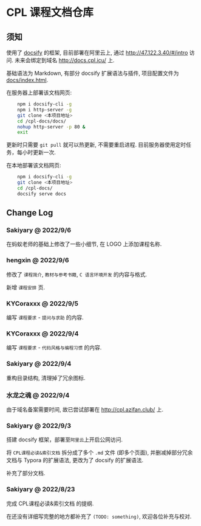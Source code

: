 # CPL 课程文档仓库

## 须知

使用了 [docsify](https://docsify.js.org/#/zh-cn/) 的框架, 目前部署在阿里云上, 通过 http://47.122.3.40/#/intro 访问. 未来会绑定到域名 http://docs.cpl.icu/ 上.

基础语法为 Markdown, 有部分 docsify 扩展语法与插件, 项目配置文件为 [docs/index.html](docs/index.html).

在服务器上部署该文档网页: 

````bash
    npm i docsify-cli -g
    npm i http-server -g
    git clone <本项目地址>
    cd /cpl-docs/docs/
    nohup http-server -p 80 &
    exit
````

更新时只需要 `git pull` 就可以热更新, 不需要重启进程. 目前服务器使用定时任务，每小时更新一次.

在本地部署该文档网页: 

````bash
    npm i docsify-cli -g
    git clone <本项目地址>
    cd /cpl-docs/
    docsify serve docs
````

## Change Log

### Sakiyary @ 2022/9/6

在蚂蚁老师的基础上修改了一些小细节, 在 LOGO 上添加课程名称.

### hengxin @ 2022/9/6

修改了 `课程简介`, `教材与参考书籍`, `C 语言环境开发` 的内容与格式.

新增 `课程安排` 页.

### KYCoraxxx @ 2022/9/5

编写 `课程要求` - `提问与求助` 的内容.

### KYCoraxxx @ 2022/9/4

编写 `课程要求` - `代码风格与编程习惯` 的内容.

### Sakiyary @ 2022/9/4

重构目录结构, 清理掉了冗余图标. 

### 水龙之魂 @ 2022/9/4

由于域名备案需要时间, 故已尝试部署在 http://cpl.azifan.club/ 上.

### Sakiyary @ 2022/9/3

搭建 docsify 框架，部署至`阿里云`上开启公网访问.

将 `CPL课程必读&索引文档` 拆分成了多个 `.md` 文件 (即多个页面), 并删减掉部分冗余文档与 Typora 的扩展语法, 更改为了 docsify 的扩展语法.

补充了部分文档.

### Sakiyary @ 2022/8/23

完成 CPL课程必读&索引文档 的提纲. 

在还没有详细写完整的地方都补充了 `(TODO: something)`, 欢迎各位补充与校对. 